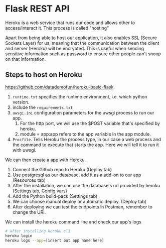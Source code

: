 # Flask REST API

Heroku is a web service that runs our code and allows other to access/interact it.
This process is called "hosting"

Apart from being able to host our application, it also enables SSL (Secure Sockets Layer)
for us, meaning that the communication between the client and server (Heroku) will be encrypted.
This is useful when sending sensitive information such as password to ensure other people can't
snoop on that information.

## Steps to host on Heroku

https://github.com/datademofun/heroku-basic-flask

1. `runtime.txt` specifies the runtime environment, i.e. which python version.
2. include the `requirements.txt`
3. `uwsgi.ini` configuration parameters for the uwsgi process to run our app.
    1. For the http port, we will use the $POST variable that's specified by heroku.
    2. module = app:app refers to the app variable in the app module.
4. `Procfile`. Tells Heroku the process type, in our case a web process and the command to execute that starts the app. Here we will tell it to run it with uwsgi.


We can then create a app with Heroku.

1. Connect the Github repo to Heroku (Deploy tab)
2. Use postgresql as our database, add it as a add-on to our app (Resources tab)
3. After the installation, we can use the database's url provided by heroku (Settings tab, Config vars)
4. Add the Python build-pack (Settings tab)
5. We can choose manual deploy or automatic deploy. (Deploy tab)
6. After deploying we can test the endpoints in Postman, remember to change the URI.



We can install the heroku command line and check our app's logs

```bash
# after installing heroku cli
heroku login
heroku logs --app=[insert out app name here]
```